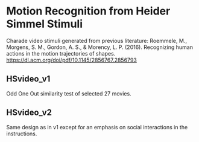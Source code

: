 # Motion Recognition from Heider Simmel Stimuli 
Charade video stimuli generated from previous literature:
Roemmele, M., Morgens, S. M., Gordon, A. S., & Morency, L. P. (2016). Recognizing human actions in the motion trajectories of shapes.
https://dl.acm.org/doi/pdf/10.1145/2856767.2856793

## HSvideo_v1
Odd One Out similarity test of selected 27 movies.

## HSvideo_v2
Same design as in v1 except for an emphasis on social interactions in the instructions.
